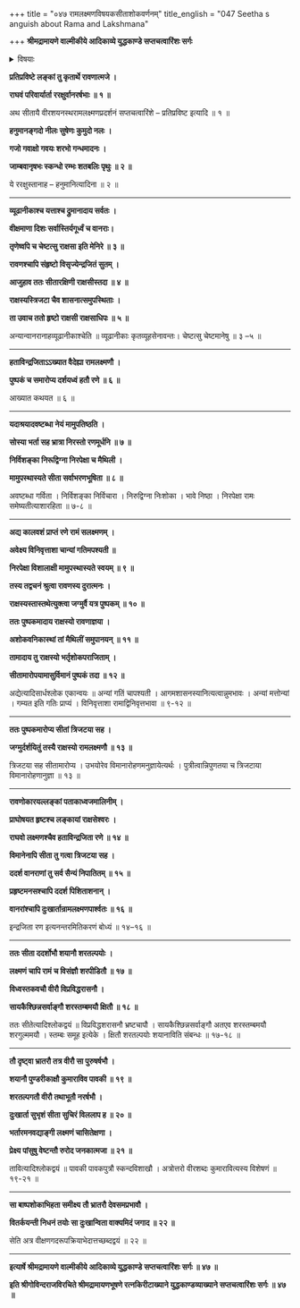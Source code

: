 +++
title = "०४७ रामलक्ष्मणविषयकसीताशोकवर्णनम्"
title_english = "047 Seetha s anguish about Rama and Lakshmana"

+++
**श्रीमद्रामायणे वाल्मीकीये आदिकाव्ये युद्धकाण्डे सप्तचत्वारिंशः सर्गः**


<details><summary>विषयाः</summary>

रावणाज्ञया राक्षसीभिस्त्रिजटया सहसीतायाः पुष्पकारोपणपूर्वकं रणाङ्गणप्रापणेन -रामलक्ष्मणदुरवस्थाप्रदर्शनम् ॥ १ ॥ राक्षसभटैरावणनियोगेन लङ्कायांरामलक्ष्मणनियोगो -द्भाषणम् ॥ २ ॥

</details>


**प्रतिप्रविष्टे लङ्कां तु कृतार्थे रावणात्मजे ।**

**राघवं परिवार्यार्ता ररक्षुर्वानरर्षभाः ॥ १ ॥**

अथ सीतायै वीरशयनस्थरामलक्ष्मणप्रदर्शनं सप्तचत्वारिंशे – प्रतिप्रविष्ट इत्यादि ॥ १ ॥

**हनुमानङ्गदो नीलः सुषेणः कुमुदो नलः ।**

**गजो गवाक्षो गवयः शरभो गन्धमादनः ।**

**जाम्बवानृषभः स्कन्धो रम्भः शतबलिः पृथुः ॥ २ ॥**

ये ररक्षुस्तानाह – हनुमानित्यादिना ॥ २ ॥

****

**व्यूढानीकाश्च यत्ताश्च द्रुमानादाय सर्वतः ।**

**वीक्षमाणा दिशः सर्वास्तिर्यगूर्ध्वं च वानराः।**

**तृणेष्वपि च चेष्टत्सु राक्षसा इति मेनिरे ॥ ३ ॥**

**रावणश्चापि संहृष्टो विसृज्येन्द्रजितं सुतम् ।**

**आजुहाव ततः सीतारक्षिणी राक्षसीस्तदा ॥ ४ ॥**

**राक्षस्यस्त्रिजटा चैव शासनात्समुपस्थिताः ।**

**ता उवाच ततो हृष्टो राक्षसी राक्षसाधिपः ॥ ५ ॥**

अन्यान्वानरानाहव्यूढानीकाश्चेति ॥ व्यूढानीकाः कृतव्यूहसेनावन्तः। चेष्टत्सु चेष्टमानेषु ॥ ३ –५ ॥

****

**हताविन्द्रजिताऽऽख्यात वैदेह्या रामलक्ष्मणौ ।**

**पुष्पकं च समारोप्य दर्शयध्वं हतौ रणे ॥ ६ ॥**

आख्यात कथयत ॥ ६ ॥

****

**यदाश्रयादवष्टब्धा नेयं मामुपतिष्ठति ।**

**सोस्या भर्ता सह भ्रात्रा निरस्तो रणमूर्धनि ॥ ७ ॥**

**निर्विशङ्का निरूद्विग्ना निरपेक्षा च मैथिली ।**

**मामुपस्थास्यते सीता सर्वाभरणभूषिता ॥ ८ ॥**

अवष्टब्धा गर्विता । निर्विशङ्का निर्विचारा । निरुद्विग्ना निःशोका । भावे निष्ठा । निरपेक्षा रामः समेष्यतीत्याशारहिता ॥ ७-८ ॥

****

**अद्य कालवशं प्राप्तं रणे रामं सलक्ष्मणम् ।**

**अवेक्ष्य विनिवृत्ताशा चान्यां गतिमपश्यती ॥**

**निरपेक्षा विशालाक्षी मामुपस्थास्यते स्वयम् ॥ ९ ॥**

**तस्य तद्वचनं श्रुत्वा रावणस्य दुरात्मनः ।**

**राक्षस्यस्तास्तथेत्युक्त्वा जग्मुर्वै यत्र पुष्पकम् ॥ १० ॥**

**ततः पुष्पकमादाय राक्षस्यो रावणाज्ञया ।**

**अशोकवनिकास्थां तां मैथिलीं समुपानयन् ॥ ११ ॥**

**तामादाय तु राक्षस्यो भर्तृशोकपराजिताम् ।**

**सीतामारोपयामासुर्विमानं पुष्पकं तदा ॥ १२ ॥**

अद्येत्यादिसार्धश्लोक एकान्वयः ॥ अन्यां गतिं चापश्यती । आगमशासनस्यानित्यत्वान्नुमभावः । अन्यां मत्तोन्यां । गम्यत इति गतिः प्राप्यं । विनिवृत्ताशा रामाद्विनिवृत्तभावा ॥ ९-१२ ॥

****

**ततः पुष्पकमारोप्य सीतां त्रिजटया सह ।**

**जग्मुर्दर्शयितुं तस्यै राक्षस्यो रामलक्ष्मणौ ॥ १३ ॥**

त्रिजटया सह सीतामारोप्य । उभयोरेव विमानारोहणमनुज्ञायेत्यर्थः । पुत्रीत्वान्निपुणतया च त्रिजटाया विमानारोहणानुज्ञा ॥ १३ ॥

****

**रावणोकारयल्लङ्कां पताकाध्वजमालिनीम् ।**

**प्राघोषयत हृष्टश्च लङ्कायां राक्षसेश्वरः ।**

**राघवो लक्ष्मणश्चैव हताविन्द्रजिता रणे ॥ १४ ॥**

**विमानेनापि सीता तु गत्वा त्रिजटया सह ।**

**ददर्श वानराणां तु सर्व सैन्यं निपातितम् ॥ १५ ॥**

**प्रहृष्टमनसश्चापि ददर्श पिशिताशनान् ।**

**वानरांश्चापि दुःखार्तान्रामलक्ष्मणपार्श्वतः ॥ १६ ॥**

इन्द्रजिता रण इत्यनन्तरमितिकरणं बोध्यं ॥ १४–१६ ॥

****

**ततः सीता ददर्शोभौ शयानौ शरतल्पयोः ।**

**लक्ष्मणं चापि रामं च विसंज्ञौ शरपीडितौ ॥ १७ ॥**

**विध्वस्तकवचौ वीरौ विप्रविद्धरासनौ ।**

**सायकैश्छिन्नसर्वाङ्गौ शरस्तम्बमयौ क्षितौ ॥ १८ ॥**

ततः सीतेत्यादिश्लोकद्वयं ॥ विप्रविद्धशरासनौ भ्रष्टचापौ । सायकैश्छिन्नसर्वाङ्गौ अतएव शरस्तम्बमयौ शरगुल्ममयौ । स्तम्बः समूह इत्येके । क्षितौ शरतल्पयोः शयानाविति संबन्धः ॥ १७-१८ ॥

****

**तौ दृष्ट्वा भ्रातरौ तत्र वीरौ सा पुरुषर्षभौ ।**

**शयानौ पुण्डरीकाक्षौ कुमाराविव पावकी ॥ १९ ॥**

**शरतल्पगतौ वीरौ तथाभूतौ नरर्षभौ ।**

**दुःखार्ता सुभृशं सीता सुचिरं विललाप ह ॥ २० ॥**

**भर्तारमनवद्याङ्गी लक्ष्मणं चासितेक्षणा ।**

**प्रेक्ष्य पांसुषु वेष्टन्तौ रुरोद जनकात्मजा ॥ २१ ॥**

तावित्यादिश्लोकद्वयं ॥ पावकी पावकपुत्रौ स्कन्दविशाखौ । अत्रोत्तरो वीरशब्दः कुमारावित्यस्य विशेषणं ॥ १९-२१ ॥

****

**सा बाष्पशोकाभिहता समीक्ष्य तौ भ्रातरौ देवसमप्रभावौ ।**

**वितर्कयन्ती निधनं तयोः सा दुःखान्विता वाक्यमिदं जगाद ॥ २२ ॥**

सेति अत्र वीक्षणगदरूपक्रियाभेदात्तच्छब्दद्वयं ॥ २२ ॥

****

**इत्यार्षे श्रीमद्रामायणे वाल्मीकीये आदिकाव्ये युद्धकाण्डे सप्तचत्वारिंशः सर्गः ॥ ४७ ॥**

**इति श्रीगोविन्दराजविरचिते श्रीमद्रामायणभूषणे रत्नकिरीटाख्याने युद्धकाण्डव्याख्याने सप्तचत्वारिंशः सर्गः ॥ ४७ ॥**
